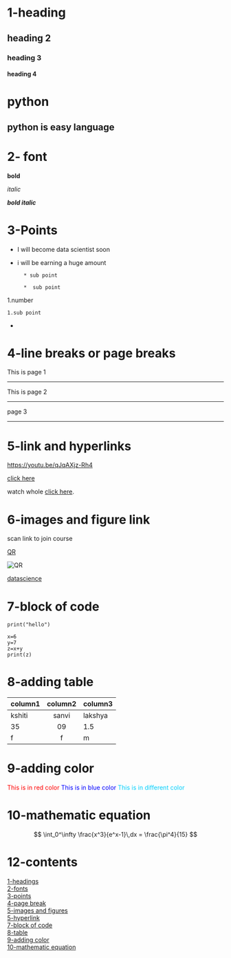 # 1-heading

## heading 2

### heading 3

#### heading 4

# python

## python is easy language

# 2- font

**bold**

*italic*

***bold italic***

# 3-Points

- I will become data scientist soon

- i will be earning a huge amount

        * sub point

        *  sub point

1.number

    1.sub point

-

# 4-line breaks or page breaks

This is page 1

---

This is page 2

---

page 3

***

# 5-link and hyperlinks

<https://youtu.be/qJqAXjz-Rh4>

[click here](https://youtu.be/qJqAXjz-Rh4)

[course]:https://youtu.be/qJqAXjz-Rh4

watch whole [click here][course].

# 6-images and figure link

scan link to join course

[QR](download.png)

![QR](download.png)

[datascience](https://d1m75rqqgidzqn.cloudfront.net/wp-data/2019/09/11134058/What-is-data-science-2.jpg)

# 7-block of code

`print("hello")`

```
x=6
y=7
z=x+y
print(z)
```

# 8-adding table

| column1 | column2 | column3|
| ------- | :-------: | ------ |
| kshiti | sanvi | lakshya |
| 35 | 09 | 1.5 |
| f | f | m |

# 9-adding color

<span style="color:red">
This is in red color
</span>

<span style="color:blue">
This is in blue color
</span>

<span style="color:#03cffc">
This is in different color
</span>

# 10-mathematic equation

$$
  \int_0^\infty \frac{x^3}{e^x-1}\,dx = \frac{\pi^4}{15}
$$

# 12-contents

[1-headings](#i-am-learning-python)\
[2-fonts](#2--font)\
[3-points](#3-points)\
[4-page break](#4-line-breaks-or-page-breaks)\
[5-images and figures](#5-images-and-figure-link)\
[5-hyperlink](#6-link-and-hyperlinks)\
[7-block of code](#7-block-of-code)\
[8-table](#8-adding-table)\
[9-adding color](#9-adding-color)\
[10-mathematic equation](#10-mathematic-equation)

